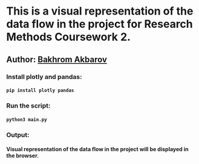 # This is a visual representation of the data flow in the project for Research Methods Coursework 2.
## Author: [Bakhrom Akbarov](https://www.linkedin.com/in/bakhrom-akbarov/)

### Install plotly and pandas:
#### `pip install plotly pandas`

### Run the script:
#### `python3 main.py`

### Output:
#### Visual representation of the data flow in the project will be displayed in the browser.